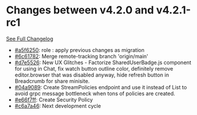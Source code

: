 # Changes between v4.2.0 and v4.2.1-rc1

[See Full Changelog](https://github.com/pydio/cells/compare/v4.2.0...v4.2.1-rc1)

- [#a5f6250](https://github.com/pydio/cells/commit/a5f6250f4abea17f01b91d076309f0f2cf02652c): role : apply previous changes as migration
- [#6c61782](https://github.com/pydio/cells/commit/6c61782847e48dafbe451bc8f3c423cf9c64fcd5): Merge remote-tracking branch 'origin/main'
- [#d7e5526](https://github.com/pydio/cells/commit/d7e55263bfcd92b34fa85da6f50bda2053f86969): New UX Glitches - Factorize SharedUserBadge.js component for using in Chat, fix watch button outline color, definitely remove editor.browser that was disabled anyway, hide refresh button in Breadcrumb for share minisite.
- [#04a9089](https://github.com/pydio/cells/commit/04a908997139f20b6fb3236d162020ba8fb504a2): Create StreamPolicies endpoint and use it instead of List to avoid grpc message bottleneck when tons of policies are created.
- [#e66f7ff](https://github.com/pydio/cells/commit/e66f7ff74a494a8df0b95c8dc0a00e8418e6d460): Create Security Policy
- [#c6a7a46](https://github.com/pydio/cells/commit/c6a7a464088a2f8df5eafb2c2e3c9d3ce2b60ecf): Next development cycle
